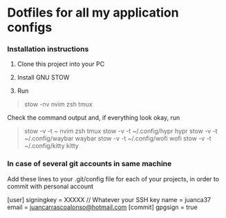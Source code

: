# Dotfiles for all my application configs

### Installation instructions

1. Clone this project into your PC

2. Install GNU STOW

3. Run

> stow -nv nvim zsh tmux

Check the command output and, if everything look okay, run

> stow -v -t ~ nvim zsh tmux
> stow -v -t ~/.config/hypr hypr
> stow -v -t ~/.config/waybar waybar
> stow -v -t ~/.config/wofi wofi
> stow -v -t ~/.config/kitty kitty

### In case of several git accounts in same machine

Add these lines to your .git/config file for each of your projects, in order to commit with personal account

[user]
  signingkey = XXXXX // Whatever your SSH key 
  name = juanca37
  email = juancarrascoalonso@hotmail.com
[commit]
  gpgsign = true
